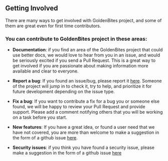 ## Getting Involved
There are many ways to get involved with GoldenBites project, and some of them are great even for first time contributors. 

### You can contribute to GoldenBites project in these areas:

- **Documentation**: if you find an area of the GoldenBites project that could use better docs, we would love to hear from you in an issue, and would be seriously excited if you send a Pull Request. This is a great way to get involved if you are passionate about making information more available and clear to everyone.

- **Report a bug**: If you found an issue/bug, please report it [here](https://github.com/mijuanmontalvo/GoldenBites/issues). Someone  of the project will jump in to check it, try to help, and prioritize it for future development depending on the issue type.
 
- **Fix a bug**: If you want to contribute a fix for a bug you or someone else found, we will be happy to review your Pull Request and provide support. Please add a comment notifying others that you will be working on a task before you start.

- **New features**: If you have a great idea, or found a user need that we have not covered, you are more than welcome to make a suggestion in the form of a github issue [here](https://github.com/mijuanmontalvo/GoldenBites/issues).

- **Security issues**: if you think you have found a security issue, please make a suggestion in the form of a github issue [here](https://github.com/mijuanmontalvo/GoldenBites/issues)